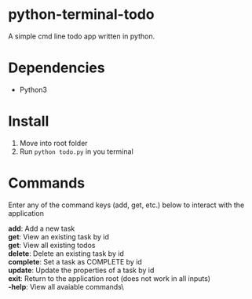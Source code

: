 # python-terminal-todo
A simple cmd line todo app written in python.

# Dependencies
- Python3

# Install
1. Move into root folder
2. Run `python todo.py` in you terminal

# Commands
Enter any of the command keys (add, get, etc.) below to interact with the application

**add**: Add a new task\
**get**: View an existing task by id\
**get**: View all existing todos\
**delete**: Delete an existing task by id\
**complete**: Set a task as COMPLETE by id\
**update**: Update the properties of a task by id\
**exit**: Return to the application root (does not work in all inputs)\
**-help**: View all avaiable commands\

